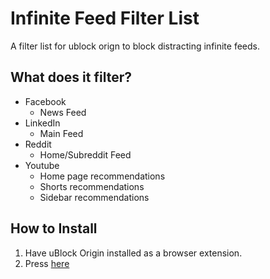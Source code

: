 # Infinite Feed Filter List

A filter list for ublock orign to block distracting infinite feeds.

## What does it filter?
- Facebook
  - News Feed
- LinkedIn
  - Main Feed
- Reddit
  - Home/Subreddit Feed
- Youtube
  - Home page recommendations
  - Shorts recommendations
  - Sidebar recommendations

## How to Install
1. Have uBlock Origin installed as a browser extension.
2. Press
   [here](abp:subscribe?location=https%3A%2F%2Fgithub.com%2FAussieGuy0%2Finfinite-feed-filter-list&title=Infinite%20Feed%20Filter%20List)

